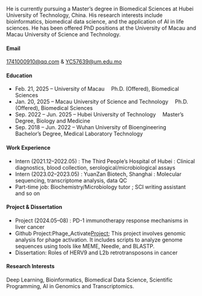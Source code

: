 

He is currently pursuing a Master’s degree in Biomedical Sciences at Hubei University of Technology, China. His research interests include bioinformatics, biomedical data science, and the application of AI in life sciences. He has been offered PhD positions at the University of Macau and Macau University of Science and Technology.

#### Email
1741000910@qq.com & YC57639@um.edu.mo

#### Education
- Feb. 21, 2025 – University of Macau
 Ph.D. (Offered), Biomedical Sciences
- Jan. 20, 2025 – Macau University of Science and Technology
 Ph.D. (Offered), Biomedical Sciences
- Sep. 2022 – Jun. 2025 – Hubei University of Technology
 Master’s Degree, Biology and Medicine
- Sep. 2018 – Jun. 2022 – Wuhan University of Bioengineering
 Bachelor’s Degree, Medical Laboratory Technology

#### Work Experience
- Intern (2021.12–2022.05) : The Third People’s Hospital of Hubei : Clinical diagnostics, blood collection, serological/microbiological assays  
- Intern (2023.02–2023.05) : YuanZan Biotech, Shanghai : Molecular sequencing, transcriptome analysis, data QC
- Part-time job: Biochemistry/Microbiology tutor ; SCI writing assistant and so on
#### Project & Dissertation
- Project (2024.05–08) : PD-1 immunotherapy response mechanisms in liver cancer
- Github Project:Phage_Activate[Project](https://github.com/zequanhan/phage_activate); This project involves genomic analysis for phage activation. It includes scripts to analyze genome sequences using tools like MEME, Needle, and BLASTP.
- Dissertation: Roles of HERV9 and L2b retrotransposons in cancer
  
#### Research Interests
Deep Learning, Bioinformatics, Biomedical Data Science, Scientific Programming, AI in Genomics and Transcriptomics.

